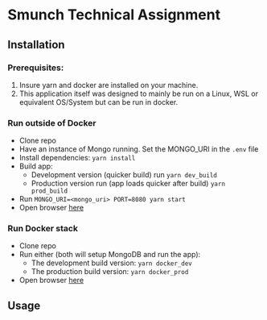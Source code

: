 # Smunch Technical Assignment
## Installation
### Prerequisites: 
1. Insure yarn and docker are installed on your machine.
2. This application itself was designed to mainly be run on a Linux, WSL or equivalent OS/System but can be run in docker.

### Run outside of Docker
- Clone repo
- Have an instance of Mongo running. Set the MONGO_URI in the `.env` file
- Install dependencies: `yarn install`
- Build app:
  - Development version (quicker build) run `yarn dev_build`
  - Production version run (app loads quicker after build) `yarn prod_build`
- Run `MONGO_URI=<mongo_uri> PORT=8080 yarn start`
- Open browser [here](http://localhost:8080/)

### Run Docker stack
- Clone repo
- Run either (both will setup MongoDB and run the app):
  - The development build version: `yarn docker_dev`
  - The production build version: `yarn docker_prod` 
- Open browser [here](http://localhost:8080/)

## Usage